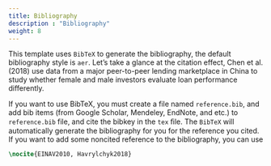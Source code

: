 ```yaml
---
title: Bibliography
description : "Bibliography"
weight: 8
---
```


This template uses `BibTeX` to generate the bibliography, the default bibliography style is `aer`. Let’s take a glance at the citation effect, Chen et al. (2018) use data from a major peer-to-peer lending marketplace in China to study whether female and male investors evaluate loan performance differently.

If you want to use BibTeX, you must create a file named `reference.bib`, and add bib items (from Google Scholar, Mendeley, EndNote, and etc.) to `reference.bib` file, and cite the bibkey in the `tex` ﬁle. The `BibTeX` will automatically generate the bibliography for you for the reference you cited. If you want to add some noncited reference to the bibliography, you can use

```tex
\nocite{EINAV2010, Havrylchyk2018}
```

